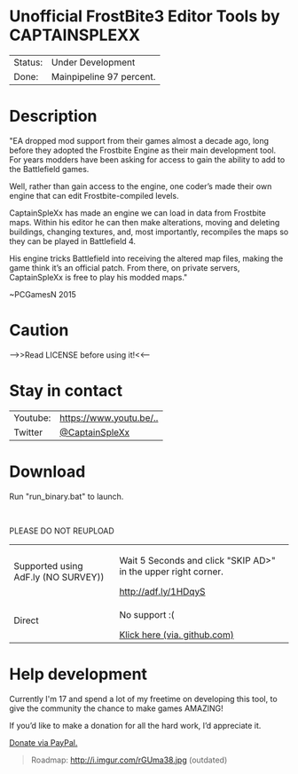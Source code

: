 <h1>Unofficial FrostBite3 Editor Tools by CAPTAINSPLEXX</h1>
<table>
	<tr>
		<td>Status:</td>
		<td>Under Development</td>
	</tr>
	<tr>
		<td>Done:</td>
		<td>Mainpipeline 97 percent.</td>
	</tr>
</table>
<h1>Description</h1>
<p>"EA dropped mod support from their games almost a decade ago,
  long before they adopted the Frostbite Engine as their main development tool.
  For years modders have been asking for access to gain the ability to add to the Battlefield games.

  Well, rather than gain access to the engine, one coder’s made their own engine that can edit Frostbite-compiled levels.

  CaptainSpleXx has made an engine we can load in data from Frostbite maps.
  Within his editor he can then make alterations, moving and deleting buildings,
  changing textures, and, most importantly, recompiles the maps so they can be played in Battlefield 4.

  His engine tricks Battlefield into receiving the altered map files,
  making the game think it’s an official patch. From there, on private servers,
  CaptainSpleXx is free to play his modded maps."</p><p> ~PCGamesN 2015</p>
  
<h1>Caution</h1>
<p>--&gt;&gt;Read
LICENSE before using it!&lt;&lt;--</p>

<h1>Stay in contact</h1>
<table>
	<tr>
		<td>Youtube:</td>
		<td><a href="https://www.youtube.com/channel/UCNSVft8rtEmWSYZ_OeyPyBg">https://www.youtu.be/..</a></td>
	</tr>
	<tr>
		<td>Twitter</td>
		<td><a href="https://twitter.com/CaptainSpleXx">@CaptainSpleXx</a></td>
	</tr>
</table>

<h1>Download</h1>
<p>Run "run_binary.bat" to launch.</p><br>
<p>PLEASE DO NOT REUPLOAD</p>
<table>
	<tr>
		<td>Supported using AdF.ly (NO SURVEY))</td>
		<td><p>Wait 5 Seconds and click "SKIP AD>" in the upper right corner. </p>
			<a href="http://adf.ly/1HDqyS">http://adf.ly/1HDqyS</a>
		</td>
	</tr>
	<tr>
		<td>Direct</td>
		<td><p>No support :(</p><a href="https://github.com/CaptainSpleXx/FrostBite3Editor/archive/master.zip">Klick here (via. github.com)</a></td>
	</tr>
</table>

<h1>Help development</h1>
<p>Currently I'm 17 and spend a lot of my freetime on developing this tool, 
to give the community the chance to make games AMAZING!</p>
<p>If you’d like to make a donation for all the hard work, I’d appreciate it.</p>
<a href="https://www.paypal.com/cgi-bin/webscr?cmd=_s-xclick&hosted_button_id=BJXCGQRKK8PXL">Donate via PayPal.</a>

>Roadmap: http://i.imgur.com/rGUma38.jpg (outdated)



